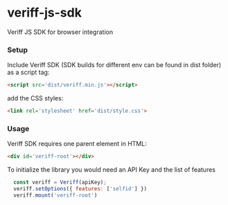 # veriff-js-sdk
Veriff JS SDK for browser integration

### Setup

Include Veriff SDK (SDK builds for different env can be found in dist folder) as a script tag:

```html
<script src='dist/veriff.min.js'></script>
```

add the CSS styles:

```html
<link rel='stylesheet' href='dist/style.css'>
```

### Usage

Veriff SDK requires one parent element in HTML:

```html
<div id='veriff-root'></div>
```
To initialize the library you would need an API Key and the list of features
```Javascript
  const veriff = Veriff(apiKey);
  veriff.setOptions({ features: ['selfid'] })
  veriff.mount('veriff-root')
```
